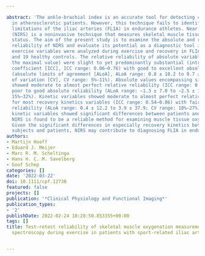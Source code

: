 ---
abstract: 'The ankle-brachial index is an accurate tool for detecting claudication
  in atherosclerotic patients. However, this technique fails to identify subtle flow
  limitations of the iliac arteries (FLIA) in endurance athletes. Near-infrared spectroscopy
  (NIRS) is a noninvasive technique that measures skeletal muscle tissue oxygenation
  status. The aim of the present study is to examine the absolute and relative test–retest
  reliability of NIRS and evaluate its potential as a diagnostic tool in FLIA. NIRS-derived
  exercise variables were analyzed during exercise and recovery in FLIA 17 patients
  and 19 healthy controls. The relative reliability of absolute variables (such as
  the maximal value) were slight to yet predominantly substantial (intraclass correlation
  coefficient [ICC], ICC range: 0.06–0.76) with good to excellent absolute reliability
  (absolute limits of agreement [ALoA], ALoA range: 0.8 ± 10.2 to 0.7 ± 13.1; coefficient
  of variation [CV], CV range: 5%–11%). Absolute values encompassing signal amplitudes
  showed moderate to almost perfect relative reliability (ICC range: 0.51–0.89) and
  poor to good absolute reliability (ALoA range: −1.3 ± 7.0 to −2.5 ± 15.7; CV range:
  15%–32%). Kinetic variables showed moderate to almost perfect relative reliability
  for most recovery kinetics variables (ICC range: 0.54–0.86) with fair to good absolute
  reliability (ALoA range: 0.4 ± 12.2 to 3.9 ± 37.9; CV range: 18%–27%). Particularly,
  kinetic variables showed significant differences between patients and healthy subjects.
  NIRS is found to be a reliable method for examining muscle tissue oxygenation variables.
  Given the significant differences in especially recovery kinetics between normal
  subjects and patients, NIRS may contribute to diagnosing FLIA in endurance athletes.'
authors:
- Martijn Hooff
- Eduard J. Meijer
- Marc R. M. Scheltinga
- Hans H. C. M. Savelberg
- Goof Schep
categories: []
date: '2022-03-22'
doi: 10.1111/cpf.12738
featured: false
projects: []
publication: '*Clinical Physiology and Functional Imaging*'
publication_types:
- '2'
publishDate: 2022-02-24 10:28:50.853355+00:00
tags: []
title: Test–retest reliability of skeletal muscle oxygenation measurement using near‐infrared
  spectroscopy during exercise in patients with sport‐related iliac artery flow limitation

---

